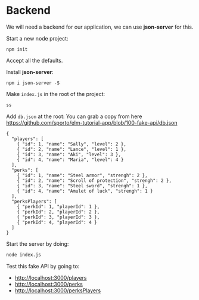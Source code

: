 # Backend

We will need a backend for our application, we can use __json-server__ for this.

Start a new node project:

```
npm init
```

Accept all the defaults.

Install __json-server__:

```
npm i json-server -S
```

Make `index.js` in the root of the project:

```js
ss
```

Add `db.json` at the root:
You can grab a copy from here <https://github.com/sporto/elm-tutorial-app/blob/100-fake-api/db.json>

```
{
  "players": [
    { "id": 1, "name": "Sally", "level": 2 },
    { "id": 2, "name": "Lance", "level": 1 },
    { "id": 3, "name": "Aki", "level": 3 },
    { "id": 4, "name": "Maria", "level": 4 }
  ],
  "perks": [
    { "id": 1, "name": "Steel armor", "strengh": 2 },
    { "id": 2, "name": "Scroll of protection", "strengh": 2 },
    { "id": 3, "name": "Steel sword", "strengh": 1 },
    { "id": 4, "name": "Amulet of luck", "strengh": 1 }
  ],
  "perksPlayers": [
    { "perkId": 1, "playerId": 1 },
    { "perkId": 2, "playerId": 2 },
    { "perkId": 3, "playerId": 3 },
    { "perkId": 4, "playerId": 4 }
  ]
}

```

Start the server by doing:

```bash
node index.js
```

Test this fake API by going to:

- <http://localhost:3000/players>
- <http://localhost:3000/perks>
- <http://localhost:3000/perksPlayers>

